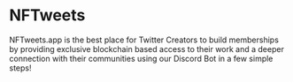 # NFTweets
NFTweets.app is the best place for Twitter Creators to build memberships by providing exclusive blockchain based access to their work and a deeper connection with their communities using our Discord Bot in a few simple steps!
